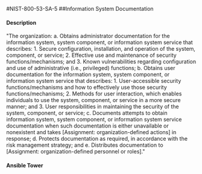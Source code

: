 #NIST-800-53-SA-5
##Information System Documentation
#### Description
"The organization:
  a.  Obtains administrator documentation for the information system, system component, or information system service that describes:
    1.  Secure configuration, installation, and operation of the system, component, or service;
    2.  Effective use and maintenance of security functions/mechanisms; and
    3.  Known vulnerabilities regarding configuration and use of administrative (i.e., privileged) functions;
  b.  Obtains user documentation for the information system, system component, or information system service that describes:
    1.  User-accessible security functions/mechanisms and how to effectively use those security functions/mechanisms;
    2.  Methods for user interaction, which enables individuals to use the system, component, or service in a more secure manner; and
    3.  User responsibilities in maintaining the security of the system, component, or service;
  c.  Documents attempts to obtain information system, system component, or information system service documentation when such documentation is either unavailable or nonexistent and takes [Assignment: organization-defined actions] in response;
  d.  Protects documentation as required, in accordance with the risk management strategy; and
  e.  Distributes documentation to [Assignment: organization-defined personnel or roles]."
#### Ansible Tower

